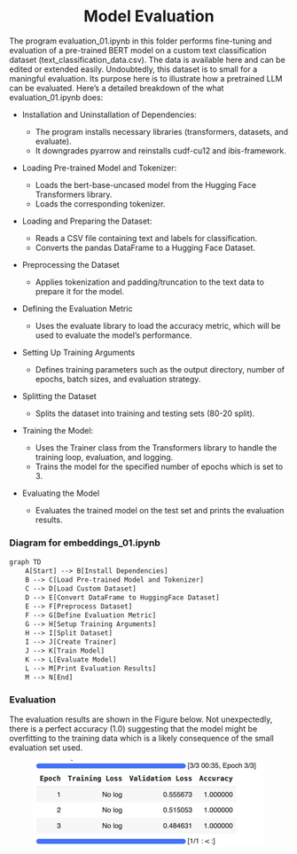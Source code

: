 <h1 align="center">Model Evaluation</h1>

The program evaluation_01.ipynb in this folder performs fine-tuning and evaluation of a pre-trained BERT model on a custom text classification dataset (text_classification_data.csv). 
The data is available here and can be edited or extended easily. Undoubtedly, this dataset is to small for a maningful evaluation. Its purpose here is to illustrate how a pretrained LLM can be evaluated. Here’s a detailed breakdown of the what evaluation_01.ipynb does:

* Installation and Uninstallation of Dependencies:
  + The program installs necessary libraries (transformers, datasets, and evaluate).
  + It downgrades pyarrow and reinstalls cudf-cu12 and ibis-framework.

* Loading Pre-trained Model and Tokenizer:
  + Loads the bert-base-uncased model from the Hugging Face Transformers library.
  + Loads the corresponding tokenizer.

* Loading and Preparing the Dataset:
  + Reads a CSV file containing text and labels for classification.
  + Converts the pandas DataFrame to a Hugging Face Dataset.

* Preprocessing the Dataset
  + Applies tokenization and padding/truncation to the text data to prepare it for the model.

* Defining the Evaluation Metric
  + Uses the evaluate library to load the accuracy metric, which will be used to evaluate the model’s performance.

* Setting Up Training Arguments
  + Defines training parameters such as the output directory, number of epochs, batch sizes, and evaluation strategy.

* Splitting the Dataset
  + Splits the dataset into training and testing sets (80-20 split).

* Training the Model:
  + Uses the Trainer class from the Transformers library to handle the training loop, evaluation, and logging.
  + Trains the model for the specified number of epochs which is set to 3.  

* Evaluating the Model
  + Evaluates the trained model on the test set and prints the evaluation results.




### Diagram for embeddings_01.ipynb

```mermaid
graph TD
    A[Start] --> B[Install Dependencies]
    B --> C[Load Pre-trained Model and Tokenizer]
    C --> D[Load Custom Dataset]
    D --> E[Convert DataFrame to HuggingFace Dataset]
    E --> F[Preprocess Dataset]
    F --> G[Define Evaluation Metric]
    G --> H[Setup Training Arguments]
    H --> I[Split Dataset]
    I --> J[Create Trainer]
    J --> K[Train Model]
    K --> L[Evaluate Model]
    L --> M[Print Evaluation Results]
    M --> N[End]
```




### Evaluation
The evaluation results are shown in the Figure below. 
Not unexpectedly, there is a perfect accuracy (1.0) suggesting that the model might be overfitting to the training data which is a likely consequence of the small evaluation set used. 



<p align="center">
  <img src="./evaluation_result_01.png" alt="Output generated by evaluation_01.png" "Output generated by evaluation_01.png"/>
</p>


